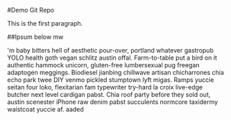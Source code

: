 #Demo Git Repo

This is the first paragraph.

##Ipsum below mw

'm baby bitters hell of aesthetic pour-over, portland whatever gastropub YOLO health goth vegan schlitz austin offal. Farm-to-table put a bird on it authentic hammock unicorn, gluten-free lumbersexual pug freegan adaptogen meggings. Biodiesel jianbing chillwave artisan chicharrones chia echo park twee DIY venmo pickled stumptown lyft migas. Ramps yuccie seitan four loko, flexitarian fam typewriter try-hard la croix live-edge butcher next level cardigan pabst. Chia roof party before they sold out, austin scenester iPhone raw denim pabst succulents normcore taxidermy waistcoat yuccie af. aaded


